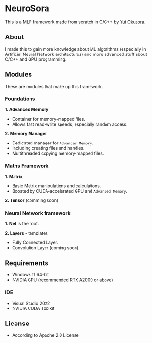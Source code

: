# NeuroSora

This is a MLP framework made from scratch in C/C++ by [Yui Okusora](https://github.com/Yui-Okusora).

## About

I made this to gain more knowledge about ML algorithms (especially in Artificial Neural Network architectures) and more advanced stuff about C/C++ and GPU programming.

## Modules
These are modules that make up this framework.

### Foundations
**1. Advanced Memory**
  - Container for memory-mapped files.
  - Allows fast read-write speeds, especially random access.

**2. Memory Manager**
  - Dedicated manager for `Advanced Memory`.
  - Including creating files and handles.
  - Multithreaded copying memory-mapped files.
   
### Maths Framework
**1. Matrix**
  - Basic Matrix manipulations and calculations.
  - Boosted by CUDA-accelerated GPU and `Advanced Memory`.

**2. Tensor** (comming soon)

### Neural Network framework
**1. Net** is the root.

**2. Layers** - templates

  - Fully Connected Layer.
  - Convolution Layer (coming soon).

## Requirements 

  - Windows 11 64-bit
  - NVIDIA GPU (recommended RTX A2000 or above)
### IDE
  - Visual Studio 2022
  - NVIDIA CUDA Toolkit

## License 
- According to Apache 2.0 License
